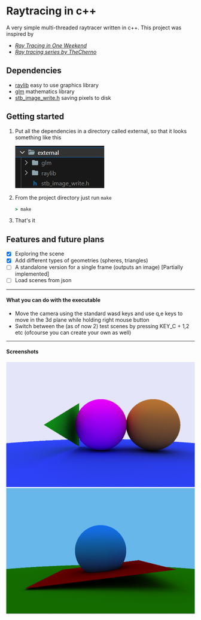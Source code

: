 # Raytracing in c++

A very simple multi-threaded raytracer written in c++.
This project was inspired by
- [_Ray Tracing in One Weekend_](https://raytracing.github.io/books/RayTracingInOneWeekend.html)
- [_Ray tracing series by TheCherno_](https://www.youtube.com/playlist?list=PLlrATfBNZ98edc5GshdBtREv5asFW3yXl)


## Dependencies
- [raylib](https://www.raylib.com) easy to use graphics library
- [glm](https://github.com/g-truc/glm) mathematics library
- [stb_image_write.h](https://github.com/nothings/stb/blob/master/stb_image_write.h) saving pixels to disk


## Getting started
1. Put all the dependencies in a directory called external, so that it looks something like this
    
    ![external directory structure](screenshots/dependency-directory.jpg)

2. From the project directory just run `make`
    ```cmd
    > make
    ```

3. That's it

## Features and future plans
- [X] Exploring the scene
- [X] Add different types of geometries (spheres, triangles)
- [ ] A standalone version for a single frame (outputs an image) [Partially implemented]
- [ ] Load scenes from json

---
#### What you can do with the executable
- Move the camera using the standard wasd keys and use q,e keys to move in the 3d plane while holding right mouse button
- Switch between the (as of now 2) test scenes by pressing KEY_C + 1,2 etc (ofcourse you can create your own as well)

---
#### Screenshots
![test scene 1](screenshots/test-scene-1.png)
![test scene 2](screenshots/test-scene-2.png)
